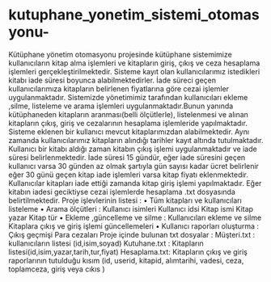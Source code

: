 # kutuphane_yonetim_sistemi_otomasyonu-
Kütüphane yönetim otomasyonu projesinde kütüphane sistemimize kullanıcıların kitap alma
işlemleri ve kitapların giriş, çıkış ve ceza hesaplama işlemleri gerçekleştirilmektedir. Sisteme
kayıt olan kullanıcılarımız istedikleri kitabı iade süresi boyunca alabilmektedirler. İade süreci
geçen kullanıcılarımıza kitapların belirlenen fiyatlarına göre cezai işlemler uygulanmaktadır.
Sistemizde yönetimimiz tarafından kullanıcıları ekleme ,silme, listeleme ve arama işlemleri
uygulanmaktadır.Bunun yanında kütüphaneden kitapların aranması(belli ölçütlerle),
listelenmesi ve alınan kitapların çıkış, giriş ve cezalarının hesaplama işlemleride yapılmaktadır.
Sisteme eklenen bir kullanıcı mevcut kitaplarımızdan alabilmektedir. Aynı zamanda
kullanıcılarımız kitapların alındığı tarihler kayıt altında tutulmaktadır. Kullanıcı bir kitabı aldığı
zaman kitabın çıkış işlemi uygulanmaktadır ve iade süresi belirlenmektedir. İade süresi 15
gündür, eğer iade süresini geçen kullanıcı varsa 30 günden az olmak şartıyla gün sayısı kadar
ücret belirlenir eğer 30 günü geçen kitap iade işlemleri varsa kitap fiyatı eklenmektedir.
Kullanıcılar kitapları iade ettiği zamanda kitap giriş işlemi yapılmaktadır. Eğer kitabın iadesi
geciktiyse cezai işlemlerde hesaplama .txt dosyasında belirtilmektedir.
Proje işlevlerinin listesi :
   • Tüm kitapları ve kullanıcıları listeleme
   • Arama ölçütleri :
      Kullanıcı isimleri
      Kullanıcı idsi
      Kitap ismi
      Kitap yazar
      Kitap tür
  • Ekleme ,güncelleme ve silme :
      Kullanıcıları ekleme ve silme
      Kitaplara çıkış ve giriş işlemi güncellemeleri
 • Kullanıcı raporları oluşturma :
     Çıkış geçmişi
     Para cezaları
Proje içinde bulunan txt dosyalar :
   Müşteri.txt : kullanıcıların listesi (id,isim,soyad)
   Kutuhane.txt : Kitapların listesi(id,isim,yazar,tarih,tur,fiyat)
   Hesaplama.txt: Kitapların çıkış ve giriş raporlarının tutulduğu kısım (id, userid, kitapid,
   alımtarihi, vadesi, ceza, toplamceza, giriş veya cıkıs )
